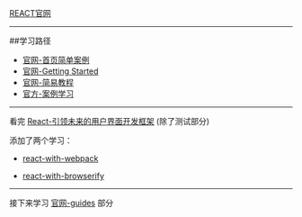 [REACT官网](http://facebook.github.io/react/)

---

##学习路径

- [官网-首页简单案例](http://facebook.github.io/react/index.html) 
- [官网-Getting Started](http://facebook.github.io/react/docs/getting-started.html)
- [官网-简易教程](http://facebook.github.io/react/docs/tutorial.html)
- [官方-案例学习](https://github.com/facebook/react/tree/master/examples)

---

看完 [React-引领未来的用户界面开发框架](https://book.douban.com/subject/26378583/) (除了测试部分)

添加了两个学习：

- [react-with-webpack](https://github.com/cody1991/learn/tree/gh-pages/react-learn/react-with-webpack)

- [react-with-browserify](https://github.com/cody1991/learn/tree/gh-pages/react-learn/react-with-browserify)

---

接下来学习 [官网-guides](http://facebook.github.io/react/docs/why-react.html) 部分